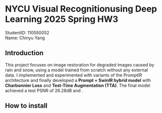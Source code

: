 # NYCU Visual Recognitionusing Deep Learning 2025 Spring HW3

StudentID: 110550052  
Name: Chinyu Yang

## Introduction

This project focuses on image restoration for degraded images caused by rain and snow, using a model trained from scratch without any external data. I implemented and experimented with variants of the PromptIR architecture and finally developed a **Prompt + SwinIR hybrid model** with **Charbonnier Loss** and **Test-Time Augmentation (TTA)**. The final model achieved a test PSNR of 26.28dB and .

## How to install
```bash
```
